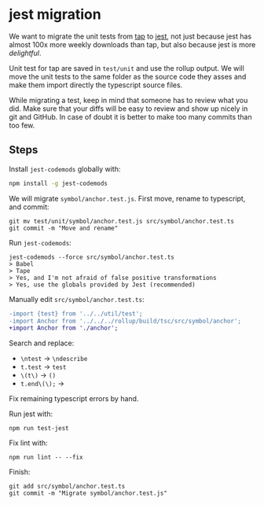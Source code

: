 # jest migration

We want to migrate the unit tests from [tap](https://www.npmjs.com/package/tap) to [jest](https://www.npmjs.com/package/jest), not just because jest has almost 100x more weekly downloads than tap, but also because jest is more _delightful_.

Unit test for tap are saved in `test/unit` and use the rollup output. We will move the unit tests to the same folder as the source code they asses and make them import directly the typescript source files.

While migrating a test, keep in mind that someone has to review what you did. Make sure that your diffs will be easy to review and show up nicely in git and GitHub. In case of doubt it is better to make too many commits than too few.

## Steps

Install `jest-codemods` globally with:

```bash
npm install -g jest-codemods
```

We will migrate `symbol/anchor.test.js`. First move, rename to typescript, and commit:

```
git mv test/unit/symbol/anchor.test.js src/symbol/anchor.test.ts
git commit -m "Move and rename"
```


Run `jest-codemods`:

```
jest-codemods --force src/symbol/anchor.test.ts
> Babel
> Tape
> Yes, and I'm not afraid of false positive transformations
> Yes, use the globals provided by Jest (recommended)
```

Manually edit `src/symbol/anchor.test.ts`:

```diff
-import {test} from '../../util/test';
-import Anchor from '../../../rollup/build/tsc/src/symbol/anchor';
+import Anchor from './anchor';
```

Search and replace:

* `\ntest` -> `\ndescribe`
* `t.test` -> `test`
* `\(t\)` -> `()`
* `t.end\(\);` -> ` `

Fix remaining typescript errors by hand.

Run jest with:

```
npm run test-jest
```

Fix lint with:

```
npm run lint -- --fix
```

Finish:

```
git add src/symbol/anchor.test.ts
git commit -m "Migrate symbol/anchor.test.js"
```
